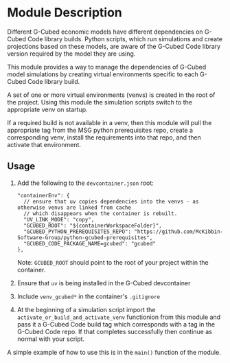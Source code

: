 # Module Description

Different G-Cubed economic models have different dependencies on G-Cubed Code library builds.  Python scripts, which run simulations and create projections based on these models, are aware of the G-Cubed Code library version required by the model they are using.

This module provides a way to manage the dependencies of G-Cubed model simulations by creating virtual environments specific to each G-Cubed Code library build.

A set of one or more virtual environments (venvs) is created in the root of the project. Using this module the simulation scripts switch to the appropriate venv on startup.

If a required build is not available in a venv, then this module will pull the appropriate tag from the MSG python prerequisites repo, create a corresponding venv, install the requirements into that repo, and then activate that environment.

## Usage
 1. Add the following to the `devcontainer.json` root:

    ```
    "containerEnv": {
      // ensure that uv copies dependencies into the venvs - as otherwise venvs are linked from cache
      // which disappears when the container is rebuilt.
      "UV_LINK_MODE": "copy",
      "GCUBED_ROOT": "${containerWorkspaceFolder}",
      "GCUBED_PYTHON_PREREQUISITES_REPO": "https://github.com/McKibbin-Software-Group/python-gcubed-prerequisites",
      "GCUBED_CODE_PACKAGE_NAME=gcubed": "gcubed"
    },
    ```
    Note: `GCUBED_ROOT` should point to the root of your project within the container.

 2. Ensure that `uv` is being installed in the G-Cubed devcontainer

 3. Include `venv_gcubed*` in the container's `.gitignore`

 3. At the beginning of a simulation script import the `activate_or_build_and_activate_venv` functionion from this module and pass it a G-Cubed Code build tag which corresponds with a tag in the G-Cubed Code repo.  If that completes successfully then continue as normal with your script.

 A simple example of how to use this is in the `main()` function of the module.
